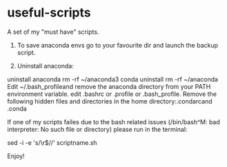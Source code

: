 # useful-scripts
A set of my "must have" scripts.

1) To save anaconda envs go to your favourite dir and launch the backup script.

2) Uninstall anaconda:

uninstall anaconda
rm -rf ~/anaconda3
conda uninstall
rm -rf ~/anaconda
Edit ~/.bash_profileand remove the anaconda directory from your PATH environment variable.
edit .bashrc or .profile or .bash_profile. Remove the following hidden files and directories in the home directory:.condarcand .conda

If one of my scripts failes due to the bash related issues (/bin/bash^M: bad interpreter: No such file or directory) please run in the terminal:

sed -i -e 's/\r$//' scriptname.sh

Enjoy!
